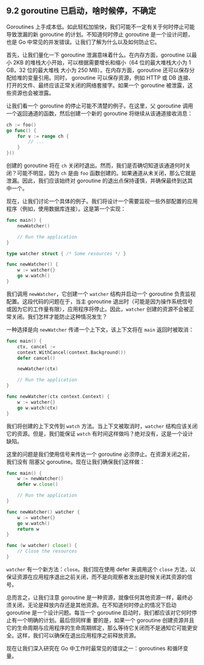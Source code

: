 ## 9.2 goroutine 已启动，啥时候停，不确定

Goroutines 上手成本低。如此轻松加愉快，我们可能不一定有关于何时停止可能导致泄漏的新 goroutine 的计划。不知道何时停止 goroutine 是一个设计问题，也是 Go 中常见的并发错误。让我们了解为什么以及如何防止它。

首先，让我们量化一下 goroutine 泄漏意味着什么。在内存方面，goroutine 以最小 2KB 的堆栈大小开始，可以根据需要增长和缩小（64 位的最大堆栈大小为 1 GB，32 位的最大堆栈 大小为 250 MB）。在内存方面，goroutine 还可以保存分配给堆的变量引用。同时，
goroutine 可以保存资源，例如 HTTP 或 DB 连接、打开的文件、最终应该正常关闭的网络套接字。如果一个 goroutine 被泄露，这些资源也会被泄露。

让我们看一个 goroutine 的停止可能不清楚的例子。在这里，父 goroutine 调用一个返回通道的函数，然后创建一个新的 goroutine 将继续从该通道接收消息：

```go
ch := foo()
go func() {
    for v := range ch {
        // ...
    }
}()
```

创建的 goroutine 将在 `ch` 关闭时退出。然而，我们是否确切知道该通道何时关闭？可能不明显，因为 `ch` 是由 `foo` 函数创建的。如果通道从未关闭，那么它就是泄漏。因此，我们应该始终对 
goroutine 的退出点保持谨慎，并确保最终到达其中一个。

现在，让我们讨论一个具体的例子。我们将设计一个需要监视一些外部配置的应用程序（例如，使用数据库连接）。这是第一个实现：

```go
func main() {
    newWatcher()

    // Run the application
}

type watcher struct { /* Some resources */ }

func newWatcher() {
    w := watcher{}
    go w.watch()
}
```

我们调用 `newWatcher`，它创建一个 `watcher` 结构并启动一个 goroutine 负责监视配置。这段代码的问题在于，当主 goroutine 退出时（可能是因为操作系统信号或因为它的工作量有限），应用程序将停止。因此，`watcher` 创建的资源不会被正常关闭。我们怎样才能防止这种情况发生？

一种选择是向 `newWatcher` 传递一个上下文，该上下文将在 `main` 返回时被取消：

```go
func main() {
    ctx, cancel :=
    context.WithCancel(context.Background())
    defer cancel()

    newWatcher(ctx)

    // Run the application
}

func newWatcher(ctx context.Context) {
    w := watcher{}
    go w.watch(ctx)
}
```

我们将创建的上下文传到 `watch` 方法。当上下文被取消时，`watcher` 结构应该关闭它的资源。但是，我们能保证 `watch` 有时间这样做吗？绝对没有，这是一个设计缺陷。

这里的问题是我们使用信号来传达一个 goroutine 必须停止。在资源关闭之前，我们没有 阻塞父 goroutine。现在让我们确保我们这样做：

```go
func main() {
    w := newWatcher()
    defer w.close()

    // Run the application
}

func newWatcher() watcher {
    w := watcher{}
    go w.watch()
    return w
}

func (w watcher) close() {
    // Close the resources
}
```

`watcher` 有一个新方法：`close`。我们现在使用 defer 来调用这个 `close` 方法，以保证资源在应用程序退出之前关闭，而不是向观察者发出是时候关闭其资源的信号。

总而言之，让我们注意 goroutine 是一种资源，就像任何其他资源一样，最终必须关闭，无论是释放内存还是其他资源。在不知道何时停止的情况下启动 goroutine 是一个设计问题。每当一个 goroutine 启动时，我们都应该对它何时停止有一个明确的计划。最后但同样重 要的是，如果一个 goroutine 创建资源并且它的生命周期与应用程序的生命周期绑定，那么等待它关闭而不是通知它可能更安全。这样，我们可以确保在退出应用程序之前释放资源。

现在让我们深入研究在 Go 中工作时最常见的错误之一：goroutines 和循环变量。